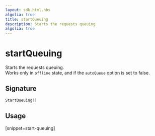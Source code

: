 ```yaml
---
layout: sdk.html.hbs
algolia: true
title: startQueuing
description: Starts the requests queuing
algolia: true
---
```


# startQueuing

Starts the requests queuing.  
Works only in `offline` state, and if the `autoQueue` option is set to false.

## Signature

```go
StartQueuing()
```

## Usage

[snippet=start-queuing]
